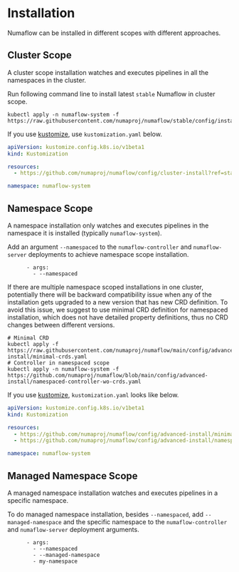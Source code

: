 # Installation

Numaflow can be installed in different scopes with different approaches.

## Cluster Scope

A cluster scope installation watches and executes pipelines in all the namespaces in the cluster.

Run following command line to install latest `stable` Numaflow in cluster scope.

```shell
kubectl apply -n numaflow-system -f https://raw.githubusercontent.com/numaproj/numaflow/stable/config/install.yaml
```

If you use [kustomize](https://kustomize.io/), use `kustomization.yaml` below.

```yaml
apiVersion: kustomize.config.k8s.io/v1beta1
kind: Kustomization

resources:
  - https://github.com/numaproj/numaflow/config/cluster-install?ref=stable # Or specify a version

namespace: numaflow-system
```

## Namespace Scope

A namespace installation only watches and executes pipelines in the namespace it is installed (typically `numaflow-system`).

Add an argument `--namespaced` to the `numaflow-controller` and `numaflow-server` deployments to achieve namespace scope installation.

```
      - args:
        - --namespaced
```

If there are multiple namespace scoped installations in one cluster, potentially there will be backward compatibility issue when any of the installation gets upgraded to a new version that has new CRD definition. To avoid this issue, we suggest to use minimal CRD definition for namespaced installation, which does not have detailed property definitions, thus no CRD changes between different versions.

```shell
# Minimal CRD
kubectl apply -f https://raw.githubusercontent.com/numaproj/numaflow/main/config/advanced-install/minimal-crds.yaml
# Controller in namespaced scope
kubectl apply -n numaflow-system -f https://github.com/numaproj/numaflow/blob/main/config/advanced-install/namespaced-controller-wo-crds.yaml
```

If you use [kustomize](https://kustomize.io/), `kustomization.yaml` looks like below.

```yaml
apiVersion: kustomize.config.k8s.io/v1beta1
kind: Kustomization

resources:
  - https://github.com/numaproj/numaflow/config/advanced-install/minimal-crds?ref=stable # Or specify a version
  - https://github.com/numaproj/numaflow/config/advanced-install/namespaced-controller?ref=stable # Or specify a version

namespace: numaflow-system
```

## Managed Namespace Scope

A managed namespace installation watches and executes pipelines in a specific namespace.

To do managed namespace installation, besides `--namespaced`, add `--managed-namespace` and the specific namespace to the `numaflow-controller` and `numaflow-server` deployment arguments.

```
      - args:
        - --namespaced
        - --managed-namespace
        - my-namespace
```
